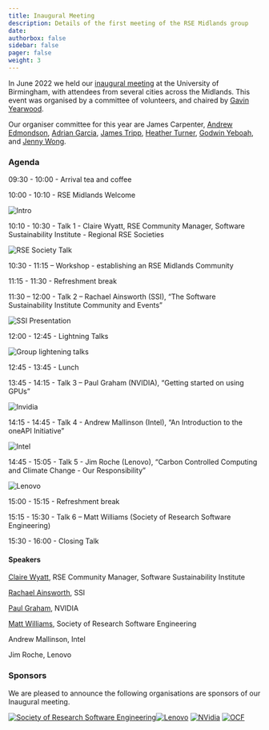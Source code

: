 ```yaml
---
title: Inaugural Meeting
description: Details of the first meeting of the RSE Midlands group
date:
authorbox: false
sidebar: false
pager: false
weight: 3
---
```


In June 2022 we held our [inaugural meeting](https://rse-midlands.github.io/docs/event-8th-june/) at the University of Birmingham, with attendees from several cities across the Midlands. This event was organised by a committee of volunteers, and chaired by [Gavin Yearwood](https://intranet.birmingham.ac.uk/it/teams/infrastructure/research/bear/rsg/staff/gavin-yearwood.aspx).

Our organiser committee for this year are James Carpenter, [Andrew Edmondson](https://intranet.birmingham.ac.uk/it/teams/infrastructure/research/bear/rsg/staff/gavin-yearwood.aspx), [Adrian Garcia](https://intranet.birmingham.ac.uk/it/teams/infrastructure/research/bear/rsg/staff/adrian-garcia.aspx), [James Tripp](https://jamestripp.net), [Heather Turner](https://www.heatherturner.net/index.html), [Godwin Yeboah](https://warwick.ac.uk/fac/arts/research/digitalhumanities/team/contactus/), and [Jenny Wong](https://intranet.birmingham.ac.uk/it/teams/infrastructure/research/bear/rsg/staff/jenny-wong.aspx).

### Agenda

09:30 - 10:00 - Arrival tea and coffee

10:00 - 10:10 - RSE Midlands Welcome

![Intro](/photos/intro.JPG)

10:10 - 10:30 - Talk 1 - Claire Wyatt, RSE Community Manager, Software Sustainability Institute - Regional RSE Societies

![RSE Society Talk](/photos/RSE_society.JPG)

10:30 - 11:15 – Workshop - establishing an RSE Midlands Community

11:15 - 11:30 - Refreshment break

11:30 – 12:00 - Talk 2 – Rachael Ainsworth (SSI), “The Software Sustainability Institute Community and Events”

![SSI Presentation](/photos/SSI.JPG)

12:00 - 12:45 - Lightning Talks

![Group lightening talks](/photos/Lightning_all.jpg)

12:45 - 13:45 - Lunch

13:45 - 14:15 - Talk 3 – Paul Graham (NVIDIA), “Getting started on using GPUs”

![Invidia](/photos/Nvidia.JPG)

14:15 - 14:45 - Talk 4 - Andrew Mallinson (Intel), “An Introduction to the oneAPI Initiative”

![Intel](/photos/Intel.JPG)

14:45 - 15:05 - Talk 5 - Jim Roche (Lenovo), “Carbon Controlled Computing and Climate Change - Our Responsibility”

![Lenovo](/photos/Lenovo.JPG)

15:00 - 15:15 - Refreshment break

15:15 - 15:30 - Talk 6 – Matt Williams (Society of Research Software Engineering)

15:30 - 16:00 - Closing Talk

#### Speakers

[Claire Wyatt](https://www.software.ac.uk/about/staff/person/claire-wyatt), RSE Community Manager, Software Sustainability Institute

[Rachael Ainsworth](https://twitter.com/rachaelevelyn), SSI

[Paul Graham](https://www.linkedin.com/in/paul-graham-59026513/), NVIDIA

[Matt Williams](https://twitter.com/milliams), Society of Research Software Engineering

Andrew Mallinson, Intel

Jim Roche, Lenovo


### Sponsors
We are pleased to announce the following organisations are sponsors of our Inaugural meeting.


[![Society of Research Software Engineering](/images/logo-rse-s.png)](https://society-rse.org/)[![Lenovo](/images/logo-lenovo.png)](https://support.lenovo.com/gb/en)  [![NVidia](/images/logo-nvidia-elite-partner-s.png)](https://www.nvidia.com/en-gb/) [![OCF](/images/logo-OCF-s.jpg)](https://www.ocf.co.uk/)








<!--more-->